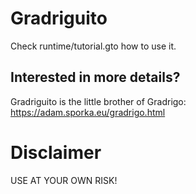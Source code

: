 # Gradriguito

Check runtime/tutorial.gto how to use it.

## Interested in more details?

Gradriguito is the little brother of Gradrigo:
https://adam.sporka.eu/gradrigo.html

# Disclaimer

USE AT YOUR OWN RISK!
